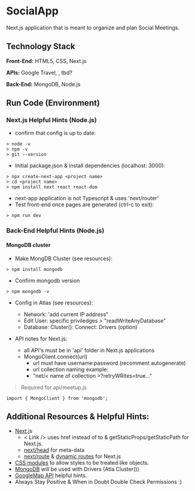 # SocialApp
Next.js application that is meant to organize and plan Social Meetings. 

## Technology Stack
**Front-End:** HTML5, CSS, Next.js

**APIs:**  Google Travel, , tbd?

**Back-End:** MongoDB, Node.js



## Run Code (Environment)
### Next.js Helpful Hints (Node.js)
- confirm that config is up to date:

```
> node -v
> npm -v
> git --version
```

- Initial package.json & install dependencies (localhost: 3000):
```
> npx create-next-app <project name>
> cd <project name>
> npm install next react react-dom
```
- next-app application is not Typescript & uses 'next/router'
- Test front-end once pages are generated (ctrl-c to exit):
```
> npm run dev
```

### Back-End Helpful Hints (Node.js)
#### MongoDB cluster
- Make MongDB Cluster (see resources):
```
> npm install mongodb
```

- Confirm mongodb version
```
> npm mongodb -v
```
- Config in Atlas (see resources):
    - Network: 'add current IP address"
    - Edit User: specific priviledges > "readWriteAnyDatabase" 
    - Database: Cluster(): Connect: Drivers (option)
    
- API notes for Next.js:
    - all API's must be in 'api' folder in Next.js applications
    - MongoClient.connect(url)
        - url must have username:password (recomment autogenerate) 
        - url collection naming example: 
        - "net/< name of collection >?retryWRites=true..."
    
> Required for api/meetup.js
```
import { MongoClient } from 'mongodb';
```



## Additional Resources & Helpful Hints:
- [Next](https://nextjs.org/docs/getting-started#system-requirements).js
    - < Link /> uses href instead of to & getStaticProps/getStaticPath for Next.js.
    - [next/head](https://nextjs.org/docs/api-reference/next/head) for meta-data
    - [next/route](https://nextjs.org/docs/api-reference/next/router) & [dynamic routes](https://nextjs.org/docs/routing/dynamic-routes) for Next.js
- [CSS modules](https://create-react-app.dev/docs/adding-a-css-modules-stylesheet/) to allow styles to be treated like objects.
- [MongoDB](https://www.mongodb.com/) will be used with Drivers (Atla Cluster())
- [GoogleMap API](https://www.99darshan.com/posts/interactive-maps-using-nextjs-and-google-maps/) helpful hints. 
- Always Stay Positive & When in Doubt Double Check Permissions :) 